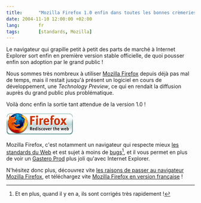 ```yaml
---
title:      "Mozilla Firefox 1.0 enfin dans toutes les bonnes crèmeries !"
date: 2004-11-10 12:00:00 +02:00
lang:       fr
tags:       [standards, Mozilla]
---
```


Le navigateur qui grapille petit à petit des parts de marché à Internet Explorer sort enfin en première version stable officielle, de quoi pousser enfin son adoption par le grand public !

Nous sommes très nombreux à utiliser [Mozilla Firefox](http://www.mozilla-europe.org/fr/products/firefox/) depuis déjà pas mal de temps, mais il restait jusqu'à présent un logiciel en cours de développement, une *Technology Preview*, ce qui en rendait la diffusion auprès du grand public plus problématique.

Voilà donc enfin la sortie tant attendue de la version 1.0 !

![](firefox_rediscover.png)

Mozilla Firefox, c'est notamment un navigateur qui respecte mieux [les standards du Web](/tags/web/) et est sujet à moins de [bugs](/tags/bug/)[^t1], et il vous permet en plus de voir un [Gastero Prod](http://www.gasteroprod.com/) plus joli qu'avec Internet Explorer.

N'hésitez donc plus, découvrez vite [les raisons de passer au navigateur Mozilla Firefox](http://frenchmozilla.org/firefox/pourquoi/), et téléchargez vite [Mozilla Firefox en version française](ftp://ftp.eu.mozilla.org/pub/mozilla.org/firefox/releases/1.0/win32/fr-FR/Firefox%20Setup%201.0.exe) !

[^t1]: Et en plus, quand il y en a, ils sont corrigés très rapidement !
